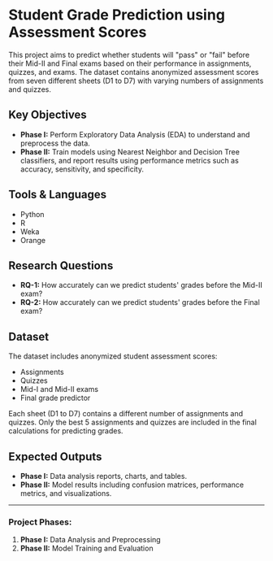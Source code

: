 # Student Grade Prediction using Assessment Scores

This project aims to predict whether students will "pass" or "fail" before their Mid-II and Final exams based on their performance in assignments, quizzes, and exams. The dataset contains anonymized assessment scores from seven different sheets (D1 to D7) with varying numbers of assignments and quizzes.

## Key Objectives

- **Phase I:** Perform Exploratory Data Analysis (EDA) to understand and preprocess the data.
- **Phase II:** Train models using Nearest Neighbor and Decision Tree classifiers, and report results using performance metrics such as accuracy, sensitivity, and specificity.

## Tools & Languages

- Python
- R
- Weka
- Orange

## Research Questions

- **RQ-1:** How accurately can we predict students' grades before the Mid-II exam?
- **RQ-2:** How accurately can we predict students' grades before the Final exam?

## Dataset

The dataset includes anonymized student assessment scores:
- Assignments
- Quizzes
- Mid-I and Mid-II exams
- Final grade predictor

Each sheet (D1 to D7) contains a different number of assignments and quizzes. Only the best 5 assignments and quizzes are included in the final calculations for predicting grades.

## Expected Outputs

- **Phase I:** Data analysis reports, charts, and tables.
- **Phase II:** Model results including confusion matrices, performance metrics, and visualizations.

---

### Project Phases:

1. **Phase I:** Data Analysis and Preprocessing
2. **Phase II:** Model Training and Evaluation
